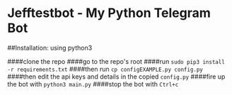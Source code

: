 # Jefftestbot - My Python Telegram Bot

##Installation: using python3

####clone the repo
####go to the repo's root
####run `sudo pip3 install -r requirements.txt`
####then run `cp configEXAMPLE.py config.py`
####then edit the api keys and details in the copied `config.py`
####fire up the bot with `python3 main.py`
####stop the bot with `Ctrl+c`

